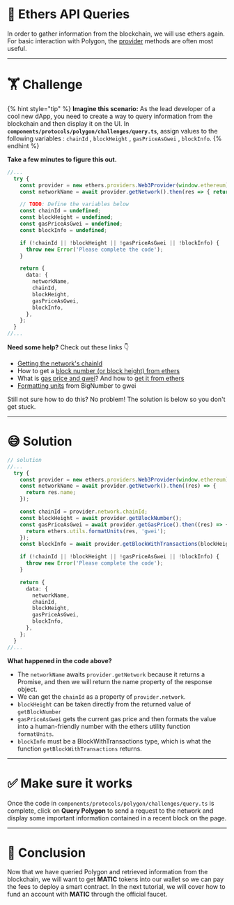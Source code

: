 # 🧩 Ethers API Queries

In order to gather information from the blockchain, we will use ethers again. For basic interaction with Polygon, the [provider](https://docs.ethers.io/v5/api/providers/provider/) methods are often most useful.

---

# 🏋️ Challenge

{% hint style="tip" %}
**Imagine this scenario:** As the lead developer of a cool new dApp, you need to create a way to query information from the blockchain and then display it on the UI. In **`components/protocols/polygon/challenges/query.ts`**, assign values to the following variables : `chainId` , `blockHeight` , `gasPriceAsGwei` , `blockInfo`.
{% endhint %}

**Take a few minutes to figure this out.**

```typescript
//...
  try {
    const provider = new ethers.providers.Web3Provider(window.ethereum);
    const networkName = await provider.getNetwork().then(res => { return res.name })

    // TODO: Define the variables below
    const chainId = undefined;
    const blockHeight = undefined;
    const gasPriceAsGwei = undefined;
    const blockInfo = undefined;

    if (!chainId || !blockHeight || !gasPriceAsGwei || !blockInfo) {
      throw new Error('Please complete the code');
    }

    return {
      data: {
        networkName,
        chainId,
        blockHeight,
        gasPriceAsGwei,
        blockInfo,
      },
    };
  }
//...
```

**Need some help?** Check out these links 👇

- [Getting the network's chainId](https://ethereum.stackexchange.com/questions/82365/how-get-network-id-with-ethers-js)
- How to get a [block number (or block height) from ethers](https://docs.ethers.io/v5/api/providers/provider/#Provider-getBlockNumber)
- What is [gas price and gwei](https://gwei.io/)? And how to [get it from ethers](https://docs.ethers.io/v5/api/providers/provider/#Provider-getGasPrice)
- [Formatting units](https://docs.ethers.io/v5/api/utils/display-logic/#utils-formatUnits) from BigNumber to gwei

Still not sure how to do this? No problem! The solution is below so you don't get stuck.

---

# 😅 Solution

```typescript
// solution
//...
  try {
    const provider = new ethers.providers.Web3Provider(window.ethereum);
    const networkName = await provider.getNetwork().then((res) => {
      return res.name;
    });

    const chainId = provider.network.chainId;
    const blockHeight = await provider.getBlockNumber();
    const gasPriceAsGwei = await provider.getGasPrice().then((res) => {
      return ethers.utils.formatUnits(res, 'gwei');
    });
    const blockInfo = await provider.getBlockWithTransactions(blockHeight);

    if (!chainId || !blockHeight || !gasPriceAsGwei || !blockInfo) {
      throw new Error('Please complete the code');
    }

    return {
      data: {
        networkName,
        chainId,
        blockHeight,
        gasPriceAsGwei,
        blockInfo,
      },
    };
  }
//...
```

**What happened in the code above?**

- The `networkName` awaits `provider.getNetwork` because it returns a Promise, and then we will return the name property of the response object.
- We can get the `chainId` as a property of `provider.network`.
- `blockHeight` can be taken directly from the returned value of `getBlockNumber`
- `gasPriceAsGwei` gets the current gas price and then formats the value into a human-friendly number with the ethers utility function `formatUnits`.
- `blockInfo` must be a BlockWithTransactions type, which is what the function `getBlockWithTransactions` returns.

---

# ✅ Make sure it works

Once the code in `components/protocols/polygon/challenges/query.ts` is complete, click on **Query Polygon** to send a request to the network and display some important information contained in a recent block on the page.

---

# 🏁 Conclusion

Now that we have queried Polygon and retrieved information from the blockchain, we will want to get **MATIC** tokens into our wallet so we can pay the fees to deploy a smart contract. In the next tutorial, we will cover how to fund an account with **MATIC** through the official faucet.
